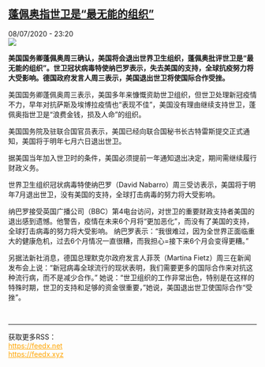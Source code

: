 <!--1594245435000-->
[蓬佩奥指世卫是“最无能的组织”](http://www.rfi.fr//cn/%E4%B8%AD%E5%9B%BD/20200708-%E8%93%AC%E4%BD%A9%E5%A5%A5%E6%8C%87%E4%B8%96%E5%8D%AB%E6%98%AF-%E6%9C%80%E6%97%A0%E8%83%BD%E7%BB%84%E7%BB%87)
------

<div>08/07/2020 - 23:20</div><img src="https://s.rfi.fr/media/display/1e04467c-a44e-11ea-8ad6-005056a964fe/w:310/p:16x9/2020-05-06T000000Z_1595180851_RC25JG9XN2RP_RTRMADP_3_HEALTH-CORONAVIRUS-RESOLUTION.JPG"><p><strong>美国国务卿蓬佩奥周三确认，美国将会退出世界卫生组织，蓬佩奥批评世卫是“最无能的组织”。世卫冠状病毒特使纳巴罗表示，失去美国的支持，全球抗疫努力将大受影响。德国政府发言人周三表示，美国退出世卫将使国际合作受挫。</strong></p><div class="t-content__body u-clearfix"><div class="m-interstitial"></div><p>美国国务卿蓬佩奥周三表示，美国多年来慷慨资助世卫组织，但世卫处理新冠疫情不力，早年对抗萨斯及埃博拉疫情也“表现不佳”，美国没有理由继续支持世卫，蓬佩奥指世卫是“浪费金钱，损及人命”的组织。</p><p>美国国务院及驻联合国官员表示，美国已经向联合国秘书长古特雷斯提交正式通知，美国将于明年七月六日退出世卫。</p><p>据美国当年加入世卫时的条件，美国必须提前一年通知退出决定，期间需继续履行财政义务。</p><p>世界卫生组织冠状病毒特使纳巴罗（David Nabarro）周三受访表示，美国将于明年7月退出世卫，没有美国的支持，全球打击病毒的努力将大受影响。</p><p>纳巴罗接受英国广播公司（BBC）第4电台访问，对世卫的重要财政支持者美国的退出感到遗憾。他警告，疫情在未来6个月将“更加恶化”，而没有了美国的支持，全球打击病毒的努力将大受影响。 纳巴罗表示：“我很难过，因为全世界正面临重大的健康危机，过去6个月情况一直很糟，而我担心=接下来6个月会变得更糟。”</p><p>另据法新社消息，德国总理默克尔政府发言人菲茨（Martina Fietz）周三在新闻发布会上说：“新冠病毒全球流行的现状表明，我们需要更多的国际合作来对抗这种流行病，而不是减少合作。” 她说：“世卫组织的工作非常出色，特别是在这样的特殊时期，世卫的支持和足够的资金很重要，”她说，美国退出世卫使国际合作“受挫”。</p><div class="o-self-promo o-self-promo--nl o-self-promo--hidden" data-selfpromo-newsletter></div><div class="o-self-promo o-self-promo--app o-self-promo--hidden" data-selfpromo-app></div></div><br><hr><div>获取更多RSS：<br><a href="https://feedx.net" style="color:orange" target="_blank">https://feedx.net</a> <br><a href="https://feedx.xyz" style="color:orange" target="_blank">https://feedx.xyz</a><br></div>
